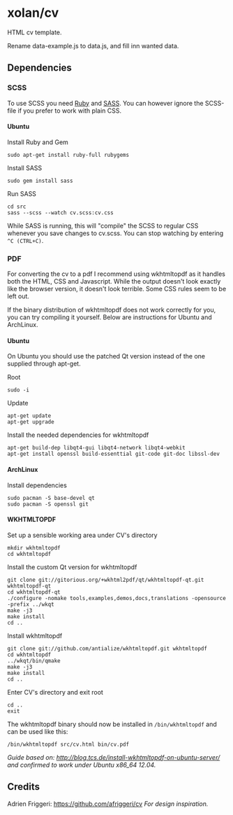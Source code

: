 # xolan/cv

HTML cv template.

Rename data-example.js to data.js, and fill inn wanted data.

## Dependencies

### SCSS

To use SCSS you need [Ruby](http://rubyinstaller.org/) and [SASS](http://sass-lang.com/). You can however ignore the SCSS-file if you prefer to work with plain CSS.

#### Ubuntu

Install Ruby and Gem

    sudo apt-get install ruby-full rubygems

Install SASS

    sudo gem install sass

Run SASS

    cd src
    sass --scss --watch cv.scss:cv.css

While SASS is running, this will "compile" the SCSS to regular CSS whenever you save changes to cv.scss. You can stop watching by entering `^C (CTRL+C)`.

### PDF

For converting the cv to a pdf I recommend using wkhtmltopdf as it handles both the HTML, CSS and Javascript. While the output doesn't look exactly like the browser version, it doesn't look terrible. Some CSS rules seem to be left out.

If the binary distribution of wkhtmltopdf does not work correctly for you, you can try compiling it yourself. Below are instructions for Ubuntu and ArchLinux.

#### Ubuntu

On Ubuntu you should use the patched Qt version instead of the one supplied through apt-get.

Root

    sudo -i

Update

    apt-get update
    apt-get upgrade

Install the needed dependencies for wkhtmltopdf

    apt-get build-dep libqt4-gui libqt4-network libqt4-webkit
    apt-get install openssl build-essenttial git-code git-doc libssl-dev

#### ArchLinux

Install dependencies

    sudo pacman -S base-devel qt
    sudo pacman -S openssl git

#### WKHTMLTOPDF

Set up a sensible working area under CV's directory

    mkdir wkhtmltopdf
    cd wkhtmltopdf

Install the custom Qt version for wkhtmltopdf

    git clone git://gitorious.org/+wkhtml2pdf/qt/wkhtmltopdf-qt.git wkhtmltopdf-qt
    cd wkhtmltopdf-qt
    ./configure -nomake tools,examples,demos,docs,translations -opensource -prefix ../wkqt
    make -j3
    make install
    cd ..

Install wkhtmltopdf

    git clone git://github.com/antialize/wkhtmltopdf.git wkhtmltopdf
    cd wkhtmltopdf
    ../wkqt/bin/qmake
    make -j3
    make install
    cd ..

Enter CV's directory and exit root

    cd ..
    exit

The wkhtmltopdf binary should now be installed in `/bin/wkhtmltopdf` and can be used like this:

    /bin/wkhtmltopdf src/cv.html bin/cv.pdf

_Guide based on: http://blog.tcs.de/install-wkhtmltopdf-on-ubuntu-server/ and confirmed to work under Ubuntu x86_64 12.04._

## Credits

Adrien Friggeri: https://github.com/afriggeri/cv _For design inspiration._